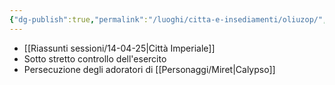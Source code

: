 ```yaml
---
{"dg-publish":true,"permalink":"/luoghi/citta-e-insediamenti/oliuzop/","tags":["Oliuzop"],"noteIcon":""}
---
```


  - [[Riassunti sessioni/14-04-25\|Città Imperiale]]
  - Sotto stretto controllo dell'esercito
  - Persecuzione degli adoratori di [[Personaggi/Miret\|Calypso]]